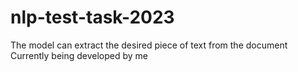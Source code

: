 # nlp-test-task-2023
The model can extract the desired piece of text from the document
Currently being developed by me
